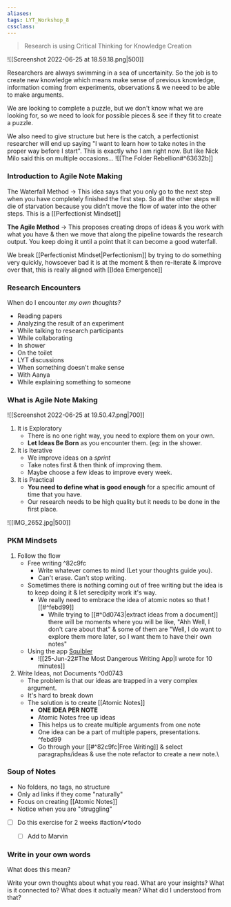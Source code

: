 ```yaml
---
aliases:
tags: LYT_Workshop_8  
cssclass:
---
```



> Research is using Critical Thinking for Knowledge Creation

![[Screenshot 2022-06-25 at 18.59.18.png|500]]

Researchers are always swimming in a sea of uncertainity. So the job is to create new knowledge which means make sense of previous knowledge, information coming from experiments, observations & we neeed to be able to make arguments.

We are looking to complete a puzzle, but we don't know what we are looking for, so we need to look for possible pieces & see if they fit to create a puzzle.

We also need to give structure but here is the catch, a perfectionist researcher will end up saying "I want to learn how to take notes in the proper way before I start". This is exactly who I am right now. But like Nick Milo said this on multiple occasions...    ![[The Folder Rebellion#^63632b]]

### Introduction to Agile Note Making
The Waterfall Method → This idea says that you only go to the next step when you have completely finished the first step. So all the other steps will die of starvation because you didn't move the flow of water into the other steps.
This is a [[Perfectionist Mindset]]

**The Agile Method** → This proposes creating drops of ideas & you work with what you have & then we move that along the pipeline towards the research output. You keep doing it until a point that it can become a good waterfall.

We break [[Perfectionist Mindset|Perfectionism]] by trying to do something very quickly, howsoever bad it is at the moment & then re-iterate & improve over that, this is really aligned with [[Idea Emergence]]


### Research Encounters
When do I encounter *my own thoughts?*
- Reading papers
- Analyzing the result of an experiment
- While talking to research participants
- While collaborating
- In shower
- On the toilet
- LYT discussions
- When something doesn't make sense
- With Aanya
- While explaining something to someone



### What is Agile Note Making

![[Screenshot 2022-06-25 at 19.50.47.png|700]]

1. It is Exploratory
	- There is no one right way, you need to explore them on your own.
	- **Let Ideas Be Born** as you encounter them. (eg: in the shower.
2. It is Iterative
	- We improve ideas on a *sprint*
	- Take notes first & then think of improving them.
	- Maybe choose a few ideas to improve every week.
3. It is Practical
	- **You need to define what is good enough** for a specific amount of time that you have.
	- Our research needs to be high quality but it needs to be done in the first place.



![[IMG_2652.jpg|500]]

### PKM Mindsets
1. Follow the flow
	- Free writing  ^82c9fc
		- Write whatever comes to mind (Let your thoughts guide you). 
		- Can't erase. Can't stop writing.
	- Sometimes there is nothing coming out of free writing but the idea is to keep doing it & let seredipity work it's way.
		- We really need to embrace the idea of atomic notes so that ![[#^febd99]]
			- While trying to [[#^0d0743|extract ideas from a document]] there will be moments where you will be like, "Ahh Well, I don't care about that" & some of them are "Well, I do want to explore them more later, so I want them to have their own notes"
	- Using the app [Squibler](https://www.squibler.io/dangerous-writing-prompt-app)
		- ![[25-Jun-22#The Most Dangerous Writing App|I wrote for 10 minutes]]
2. Write Ideas, not Documents ^0d0743
	- The problem is that our ideas are trapped in a very complex argument. 
	- It's hard to break down
	- The solution is to create [[Atomic Notes]]
		- **ONE IDEA PER NOTE**
		- Atomic Notes free up ideas
		- This helps us to create multiple arguments from one note
		- One idea can be a part of multiple papers, presentations. ^febd99
		- Go through your [[#^82c9fc|Free Writing]] & select paragraphs/ideas & use the note refactor to create a new note.\

### Soup of Notes
- No folders, no tags, no structure
- Only ad links if they come "naturally"
- Focus on creating [[Atomic Notes]]
- Notice when you are "struggling"
- [ ] Do this exercise for 2 weeks #action/✔todo 
	- [ ] Add to Marvin


### Write in your own words
What does this mean?

Write your own thoughts about what you read.
What are your insights?
What is it connected to?
What does it actually mean?
What did I understood from that?
